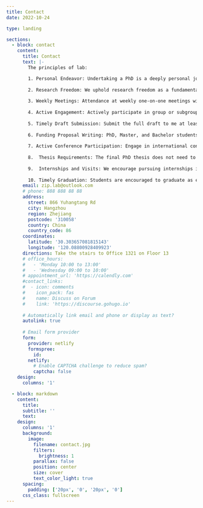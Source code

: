 ```yaml
---
title: Contact
date: 2022-10-24

type: landing

sections:
  - block: contact
    content:
      title: Contact
      text: |-
        The principles of lab:

        1. Personal Endeavor: Undertaking a PhD is a deeply personal journey.
        
        2. Research Freedom: We uphold research freedom as a fundamental principle, with no fixed working or resting hours.
        
        3. Weekly Meetings: Attendance at weekly one-on-one meetings with me is mandatory. Reports can be formatted freely but must adhere to standard content guidelines.
        
        4. Active Engagement: Actively participate in group or subgroup discussions, and familiarize yourself with shared papers and projects.
        
        5. Timely Draft Submission: Submit the full draft to me at least 7 days prior to the submission deadline.
        
        6. Funding Proposal Writing: PhD, Master, and Bachelor students are NOT expected to draft funding proposals, as the program is purely research-based.
        
        7. Active Conference Participation: Engage in international conferences to build connections, and consider organizing or attending international tutorials and workshops.
        
        8.  Thesis Requirements: The final PhD thesis does not need to be publication-based, and there are no specific requirements for the number of papers for graduation. Focus on quality over quantity.
        
        9.  Internships and Visits: We encourage pursuing internships in industry (e.g., Nvidia, Microsoft, Meta) or visiting internationally renowned institutions, while adhering to internship policies.
        
        10. Timely Graduation: Students are encouraged to graduate as early as possible.
      email: zip.lab@outlook.com
      # phone: 888 888 88 88
      address:
        street: 866 Yuhangtang Rd
        city: Hangzhou
        region: Zhejiang
        postcode: '310058'
        country: China
        country_code: 86
      coordinates:
        latitude: '30.303657081815143'
        longitude: '120.08800928409923'
      directions: Take the stairs to Office 1321 on Floor 13
      # office_hours:
      #   - 'Monday 10:00 to 13:00'
      #   - 'Wednesday 09:00 to 10:00'
      # appointment_url: 'https://calendly.com'
      #contact_links:
      #  - icon: comments
      #    icon_pack: fas
      #    name: Discuss on Forum
      #    link: 'https://discourse.gohugo.io'
    
      # Automatically link email and phone or display as text?
      autolink: true
    
      # Email form provider
      form:
        provider: netlify
        formspree:
          id:
        netlify:
          # Enable CAPTCHA challenge to reduce spam?
          captcha: false
    design:
      columns: '1'

  - block: markdown
    content:
      title:
      subtitle: ''
      text:
    design:
      columns: '1'
      background:
        image: 
          filename: contact.jpg
          filters:
            brightness: 1
          parallax: false
          position: center
          size: cover
          text_color_light: true
      spacing:
        padding: ['20px', '0', '20px', '0']
      css_class: fullscreen
---
```

